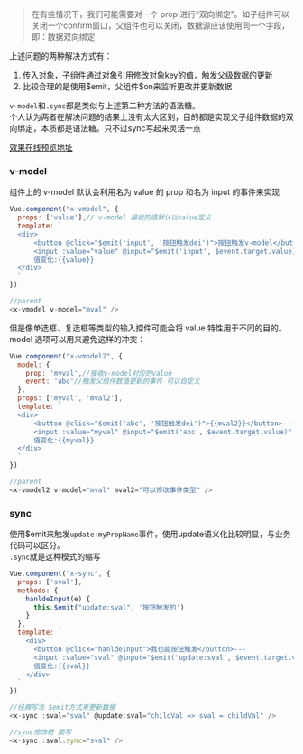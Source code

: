 > 在有些情况下，我们可能需要对一个 prop 进行“双向绑定”。如子组件可以关闭一个confirm窗口，父组件也可以关闭，数据源应该使用同一个字段，即：数据双向绑定

上述问题的两种解决方式有：  
1. 传入对象，子组件通过对象引用修改对象key的值，触发父级数据的更新
2. 比较合理的是使用\$emit，父组件\$on来监听更改并更新数据

`v-model`和`.sync`都是类似与上述第二种方法的语法糖。   
个人认为两者在解决问题的结果上没有太大区别，目的都是实现父子组件数据的双向绑定，本质都是语法糖。只不过sync写起来灵活一点

<a href="https://codepen.io/justwe7/pen/ymXzGK" target="_blank">效果在线预览地址</a>  

### v-model
组件上的 v-model 默认会利用名为 value 的 prop 和名为 input 的事件来实现

```js
Vue.component("x-vmodel", {
  props: ['value'],// v-model 接收的值默认以value定义
  template: `
  <div>
      <button @click="$emit('input', '按钮触发dei')">按钮触发v-model</button>---
      <input :value="value" @input="$emit('input', $event.target.value)" >---
      值变化:{{value}}
  </div>
  `
})

//parent
<x-vmodel v-model="mval" />
```

但是像单选框、复选框等类型的输入控件可能会将 value 特性用于不同的目的。model 选项可以用来避免这样的冲突：

```js
Vue.component("x-vmodel2", {
  model: {
    prop: 'myval',//接收v-model对应的value
    event: 'abc'//触发父组件数值更新的事件 可以自定义
  },
  props: ['myval', 'mval2'],
  template: `
  <div>
      <button @click="$emit('abc', '按钮触发dei')">{{mval2}}</button>---
      <input :value="myval" @input="$emit('abc', $event.target.value)" >---
      值变化:{{myval}}
  </div>
  `
})

//parent
<x-vmodel2 v-model="mval" mval2="可以修改事件类型" />
```


### sync
使用\$emit来触发`update:myPropName`事件，使用update语义化比较明显，与业务代码可以区分。   
`.sync`就是这种模式的缩写

```js
Vue.component("x-sync", {
  props: ['sval'],
  methods: {
    hanldeInput(e) {
      this.$emit("update:sval", '按钮触发的')
    }
  },
  template: `
    <div>
      <button @click="hanldeInput">我也能按钮触发</button>---
      <input :value="sval" @input="$emit('update:sval', $event.target.value)" />---
      值变化:{{sval}}
    </div>
  `
})

//经典写法 $emit方式来更新数据
<x-sync :sval="sval" @update:sval="childVal => sval = childVal" />

//sync修饰符 简写
<x-sync :sval.sync="sval" />
```
